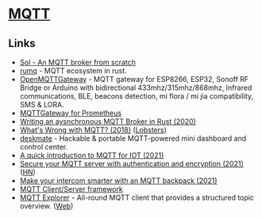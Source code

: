 # [MQTT](http://mqtt.org/)

## Links

- [Sol - An MQTT broker from scratch](https://codepr.github.io/posts/sol-mqtt-broker/)
- [rumq](https://github.com/tekjar/rumq) - MQTT ecosystem in rust.
- [OpenMQTTGateway](https://github.com/1technophile/OpenMQTTGateway) - MQTT gateway for ESP8266, ESP32, Sonoff RF Bridge or Arduino with bidirectional 433mhz/315mhz/868mhz, Infrared communications, BLE, beacons detection, mi flora / mi jia compatibility, SMS & LORA.
- [MQTTGateway for Prometheus](https://github.com/inuits/mqttgateway)
- [Writing an aysnchronous MQTT Broker in Rust (2020)](https://hassamuddin.com/blog/rust-mqtt/overview/)
- [What's Wrong with MQTT? (2018)](https://www.rtautomation.com/mqtt/whats-wrong-with-mqtt/) ([Lobsters](https://lobste.rs/s/lwofpb/what_s_wrong_with_mqtt))
- [deskmate](https://github.com/rbaron/deskmate) - Hackable & portable MQTT-powered mini dashboard and control center.
- [A quick introduction to MQTT for IOT (2021)](https://michael.stapelberg.ch/posts/2021-01-10-mqtt-introduction/)
- [Secure your MQTT server with authentication and encryption (2021)](https://jurian.slui.mn/posts/smqttt-or-secure-mqtt-over-traefik/) ([HN](https://news.ycombinator.com/item?id=25988196))
- [Make your intercom smarter with an MQTT backpack (2021)](https://michael.stapelberg.ch/posts/2021-03-13-smart-intercom-backpack/)
- [MQTT Client/Server framework](https://github.com/ntex-rs/ntex-mqtt)
- [MQTT Explorer](https://github.com/thomasnordquist/MQTT-Explorer) - All-round MQTT client that provides a structured topic overview. ([Web](https://mqtt-explorer.com/))

